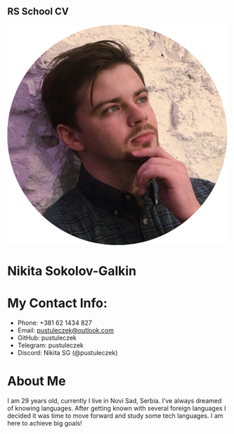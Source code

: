 ## RS School CV

![CV profile picture](profile-picture.png)

# Nikita Sokolov-Galkin

# My Contact Info:
* Phone: +381 62 1434 827
* Email: pustuleczek@outlook.com
* GitHub: pustuleczek
* Telegram: pustuleczek
* Discord: Nikita SG (@pustuleczek)

# About Me

I am 29 years old, currently I live in Novi Sad, Serbia. I’ve always dreamed of knowing languages. After getting known with several foreign languages I decided it was time to move forward and study some tech languages. I am here to achieve big goals!